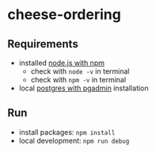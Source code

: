 # cheese-ordering

## Requirements

 - installed [node.js with npm](https://nodejs.org/en/)
   - check with `node -v` in terminal
   - check with `npm -v` in terminal
 - local [postgres with pgadmin](https://www.pgadmin.org/) installation
 
## Run

 - install packages: `npm install`
 - local development: `npm run debug`

